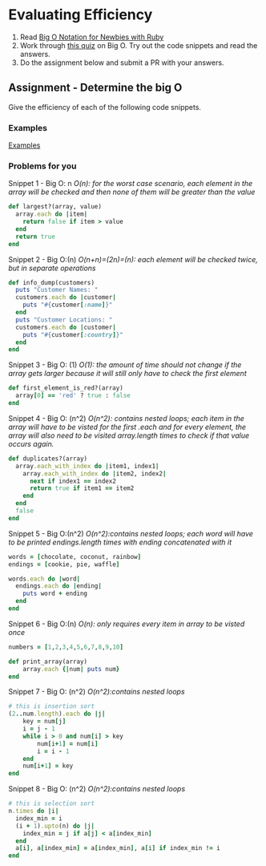 # Evaluating Efficiency

1. Read [Big O Notation for Newbies with Ruby](http://www.datakicks.com/2016/06/04/big-o-notation.html)
2. Work through [this quiz](http://www.codequizzes.com/computer-science/beginner/big-o-algorithms) on Big O. Try out the code snippets and read the answers.
3. Do the assignment below and submit a PR with your answers.


## Assignment - Determine the big O
Give the efficiency of each of the following code snippets.

### Examples
[Examples](examples.md)

### Problems for you

Snippet 1 - Big O: n
*O(n): for the worst case scenario, each element in the array will be checked and then none of them will be greater than the value*
```ruby
def largest?(array, value)
  array.each do |item|
    return false if item > value
  end
  return true
end
```

Snippet 2 - Big O:(n)
*O(n+n)=(2n)=(n): each element will be checked twice, but in separate operations*
```ruby
def info_dump(customers)
  puts "Customer Names: "
  customers.each do |customer|
    puts "#{customer[:name]}"
  end
  puts "Customer Locations: "
  customers.each do |customer|
    puts "#{customer[:country]}"
  end
end
```

Snippet 3 - Big O: (1)
*O(1): the amount of time should not change if the array gets larger because it will still only have to check the first element*
```ruby
def first_element_is_red?(array)
  array[0] == 'red' ? true : false
end
```

Snippet 4 - Big O: (n^2)
*O(n^2): contains nested loops; each item in the array will have to be visted for the first .each and for every element, the array will also need to be visited array.length times to check if that value occurs again.*
```ruby
def duplicates?(array)
  array.each_with_index do |item1, index1|
    array.each_with_index do |item2, index2|
      next if index1 == index2
      return true if item1 == item2
    end
  end
  false
end
```

Snippet 5 - Big O:(n^2)
*O(n^2):contains nested loops; each word will have to be printed endings.length times with ending concatenated with it*
```ruby
words = [chocolate, coconut, rainbow]
endings = [cookie, pie, waffle]

words.each do |word|
  endings.each do |ending|
    puts word + ending
  end
end
```

Snippet 6 - Big O:(n)
*O(n): only requires every item in array to be visted once*
```ruby
numbers = [1,2,3,4,5,6,7,8,9,10]

def print_array(array)
    array.each {|num| puts num}
end
```

Snippet 7 - Big O: (n^2)
*O(n^2):contains nested loops*
```ruby
# this is insertion sort
(2..num.length).each do |j|
    key = num[j]
    i = j - 1
    while i > 0 and num[i] > key
        num[i+1] = num[i]
        i = i - 1
    end
    num[i+1] = key
end
```

Snippet 8 - Big O: (n^2)
*O(n^2):contains nested loops*
```ruby
# this is selection sort
n.times do |i|
  index_min = i
  (i + 1).upto(n) do |j|
    index_min = j if a[j] < a[index_min]
  end
  a[i], a[index_min] = a[index_min], a[i] if index_min != i
end
```
